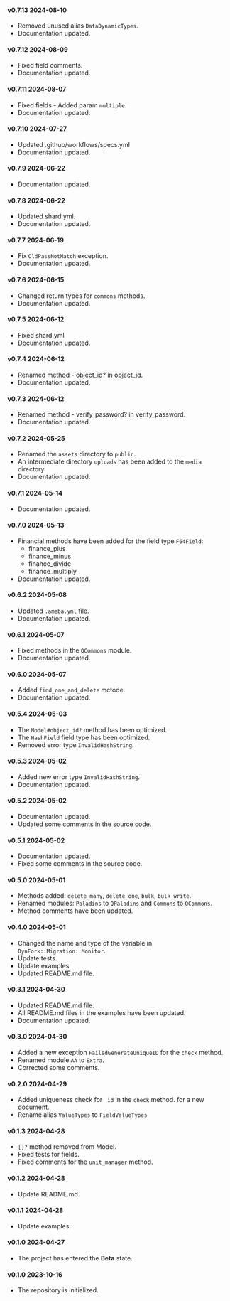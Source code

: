#### v0.7.13 2024-08-10

- Removed unused alias `DataDynamicTypes`.
- Documentation updated.

#### v0.7.12 2024-08-09

- Fixed field comments.
- Documentation updated.

#### v0.7.11 2024-08-07

- Fixed fields - Added param `multiple`.
- Documentation updated.

#### v0.7.10 2024-07-27

- Updated .github/workflows/specs.yml
- Documentation updated.

#### v0.7.9 2024-06-22

- Documentation updated.

#### v0.7.8 2024-06-22

- Updated shard.yml.
- Documentation updated.

#### v0.7.7 2024-06-19

- Fix `OldPassNotMatch` exception.
- Documentation updated.

#### v0.7.6 2024-06-15

- Changed return types for `commons` methods.
- Documentation updated.

#### v0.7.5 2024-06-12

- Fixed shard.yml
- Documentation updated.

#### v0.7.4 2024-06-12

- Renamed method - object_id? in object_id.
- Documentation updated.

#### v0.7.3 2024-06-12

- Renamed method - verify_password? in verify_password.
- Documentation updated.

#### v0.7.2 2024-05-25

- Renamed the `assets` directory to `public`.
- An intermediate directory `uploads` has been added to the `media` directory.
- Documentation updated.

#### v0.7.1 2024-05-14

- Documentation updated.

#### v0.7.0 2024-05-13

- Financial methods have been added for the field type `F64Field`:
  - finance_plus
  - finance_minus
  - finance_divide
  - finance_multiply
- Documentation updated.

#### v0.6.2 2024-05-08

- Updated `.ameba.yml` file.
- Documentation updated.

#### v0.6.1 2024-05-07

- Fixed methods in the `QCommons` module.
- Documentation updated.

#### v0.6.0 2024-05-07

- Added `find_one_and_delete` mctode.
- Documentation updated.

#### v0.5.4 2024-05-03

- The `Model#object_id?` method has been optimized.
- The `HashField` field type has been optimized.
- Removed error type `InvalidHashString`.

#### v0.5.3 2024-05-02

- Added new error type `InvalidHashString`.
- Documentation updated.

#### v0.5.2 2024-05-02

- Documentation updated.
- Updated some comments in the source code.

#### v0.5.1 2024-05-02

- Documentation updated.
- Fixed some comments in the source code.

#### v0.5.0 2024-05-01

- Methods added: `delete_many`, `delete_one`, `bulk`, `bulk_write`.
- Renamed modules: `Paladins` to `QPaladins` and `Commons` to `QCommons`.
- Method comments have been updated.

#### v0.4.0 2024-05-01

- Changed the name and type of the variable in `DynFork::Migration::Monitor`.
- Update tests.
- Update examples.
- Updated README.md file.

#### v0.3.1 2024-04-30

- Updated README.md file.
- All README.md files in the examples have been updated.
- Documentation updated.

#### v0.3.0 2024-04-30

- Added a new exception `FailedGenerateUniqueID` for the `check` method.
- Renamed module `AA` to `Extra`.
- Corrected some comments.

#### v0.2.0 2024-04-29

- Added uniqueness check for `_id` in the `check` method. for a new document.
- Rename alias `ValueTypes` to `FieldValueTypes`

#### v0.1.3 2024-04-28

- `[]?` method removed from Model.
- Fixed tests for fields.
- Fixed comments for the `unit_manager` method.

#### v0.1.2 2024-04-28

- Update README.md.

#### v0.1.1 2024-04-28

- Update examples.

#### v0.1.0 2024-04-27

- The project has entered the **Beta** state.

#### v0.1.0 2023-10-16

- The repository is initialized.
